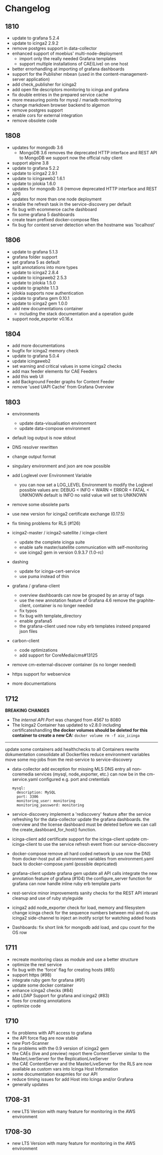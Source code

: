 
# Changelog

## 1810

- update to grafana 5.2.4
- update to icinga2 2.9.2
- remove postgres support in data-collector
- enhanced support of moebius' multi-node-deployment
  - import only the really needed Grafana templates
  - support multiple installations of CAE(Live) on one host
- better errorhandling at importing of grafana dashboards
- support for the Publisher mbean (used in the content-management-server application)
- add check_publisher for icinga2
- add open file descriptors monitoring to icinga and grafana
- fix double entries in the prepared service cache
- more measuring points for mysql / mariadb monitoring
- change markdown browser backend to algernon
- remove postgres support
- enable cors for external integration
- remove obsolete code


## 1808

- updates for mongodb 3.6
  - MongoDB 3.6 removes the deprecated HTTP interface and REST API to MongoDB
    we support now the official ruby client
- support alpine 3.8
- update to grafana 5.2.2
- update to icinga2 2.9.1
- update to icingaweb2 1.6.1
- update to jolokia 1.6.0
- updates for mongodb 3.6 (remove deprecated HTTP interface and REST API)
- updates for more than one node deployment
- enable the refresh task in the service-discovery per default
- fix bug with ecommerce cache dashboard
- fix some grafana 5 dashboards
- create team prefixed docker-compose files
- fix bug for content server detection when the hostname was 'localhost'


## 1806

- update to grafana 5.1.3
- grafana folder support
- set grafana 5 as default
- split annotations into more types
- update to icinga2 2.8.4
- update to icingaweb2 2.5.3
- update to jolokia 1.5.0
- update to graphite 1.1.3
- jolokia supports now authentication
- update to grafana gem 0.10.1
- update to icinga2 gem 1.0.0
- add new documentations container
  - including the stack documentation and a operation guide
- support node_exporter v0.16.x


## 1804

- add more documentations
- bugfix for icinga2 memory check
- update to grafana 5.0.4
- update icingaweb2
- set warning and critical values in some icinga2 checks
- add max feeder elements for CAE Feeders
- add this web UI
- add Background Feeder graphs for Content Feeder
- remove 'used UAPI Cache' from Grafana Overview


## 1803

- environments
  - update data-visualisation environment
  - update data-compose environment

- default log output is now stdout
- DNS resolver rewritten
- change output format
- singulary environment and json are now possible
- add Loglevel over Environment Variable
  * you can now set a LOG_LEVEL Environment to modify the Loglevel
    possible values are: DEBUG < INFO < WARN < ERROR < FATAL < UNKNOWN
    default is INFO
    no valid value will set to UNKNOWN
- remove some obsolete parts

- use new version for icinga2 certificate exchange (0.17.5)

- fix timing problems for RLS (#126)

- icinga2-master / icinga2-satellite / icinga-client
  - update the complete icinga suite
  - enable safe master/satellite communication with self-monitoring
  - use icinga2 gem in version 0.9.3.7 (1.0-rc)

- dashing
  - update for icinga-cert-service
  - use puma instead of thin

- grafana / grafana-client
  - overview dashboards can now be grouped by an array of tags
  - use the new annotation feature of Grafana 4.6
    remove the graphite-client, container is no longer needed
  - fix typos
  - fix bug with template_directory
  - enable grafana5
  - the grafana-client used now ruby erb templates insteed prepared json files

- carbon-client
  - code optimizations
  - add support for CoreMedia/cms#13125

- remove cm-external-discover container (is no longer needed)

- https support for webservice

- more documentations

## 1712


**BREAKING CHANGES**
 - The *internal API Port* was changed from 4567 to 8080
 - The Icinga2 Container has updated to v2.8.0 including certificateshandling
    **the docker volumes should be deleted for this container to create a new CA:** `docker volume rm -f aio_icinga`

----
update some containers
add healthchecks to all Containers
rewrite dokumentation
consolidate all Dockerfiles
reduce environment variables
move some mq-jobs from the rest-service to service-discovery

- data-collector
  add exception for missing MLS  DNS entry
  all non-coremedia services (mysql, node_exporter, etc.) can now be in the cm-service.yaml configured
  e.g. port and cretentials

      mysql:
        description: MySQL
        port: 3306
        monitoring_user: monitoring
        monitoring_password: monitoring

- service-discovery
  implement a 'rediscovery' feature
  after the service refreshing for the data-collector
  update the grafana dashboards.
  the overview and the license dashboard must be deleted before we can call the create_dashboard_for_host() function.

- icinga-client
  add certificate support for the icinga-client
  update cm-icinga-client to use the service refresh event from our service-discovery

- docker-compose
  remove all hard coded network ip
  use now the DNS from docker-host
  put all environment variables from environment.yaml back to docker-compose.yaml (possible depricated)

- grafana-client
  update grafana gem
  update all API calls
  integrate the new annotation feature of grafana (#104)
  the configure_server function for grafana can now handle inline ruby erb template parts

- rest-service
  minor improvements
  sanity checks for the REST API
  interanl cleanup and use of ruby styleguide

- icinga2
  add node_exporter check for load, memory and filesystem
  change icinga check for the sequence numbers between msl and rls
  use icinga2 side-channel to inject an inotify script for watching added hosts

- Dashboards:
  fix short link for mongodb
  add load, and cpu count for the OS row


## 1711

- recreate monitoring class as module and use a better structure
- optimize the rest service
- fix bug with the 'force' flag for creating hosts (#85)
- support https (#98)
- integrate ruby gem for grafana (#91)
- update some docker container
- enhance icinga2 checks (#84)
- add LDAP Support for grafana and icinga2 (#83)
- fixes for creating annotations
- optimize code


## 1710

- fix problems with API access to grafana
- the API force flag are now stable
- new Port-Scanner
- fix problems with the 0.9 version of icinga2 gem
- the CAEs (live and preview) report there ContentServer similar to the MasterLiverServer for the ReplicationLiveServer
- the CAE ContentServer and the MasterLiveServer for the RLS are now available as custom vars into Icinga Host Information
- some documentation exapmles for our API
- reduce timing issues for add Host into Icinga and/or Grafana
- generally updates


## 1708-31

- new LTS Version with many feature for monitoring in the AWS environment


## 1708-30

- new LTS Version with many feature for monitoring in the AWS environment
